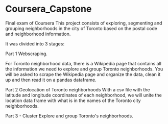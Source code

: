# Coursera_Capstone
Final exam of Coursera
This project consists of exploring, segmenting and grouping neighborhoods in the city of Toronto based on the postal code and neighborhood information.

It was divided into 3 stages:

Part 1 Webscraping.

For Toronto neighborhood data, there is a Wikipedia page that contains all the information we need to explore and group Toronto neighborhoods. You will be asked to scrape the Wikipedia page and organize the data, clean it up and then read it on a pandas dataframe.

Part 2 Geolocation of Toronto neighborhoods
With a csv file with the latitude and longitude coordinates of each neighborhood, we will unite the location data frame with what is in the names of the Toronto city neighborhoods.

Part 3 - Cluster
Explore and group Toronto's neighborhoods.
